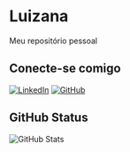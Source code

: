 # Luizana
Meu repositório pessoal

 
## Conecte-se comigo
[![LinkedIn](https://img.shields.io/badge/LinkedIn-0077B5?style=for-the-badge&logo=linkedin&logoColor=white)](https://www.linkedin.com/in/luizana-guandalim-39770133/)    [![GitHub](https://img.shields.io/badge/GitHub-100000?style=for-the-badge&logo=github&logoColor=white)](https://github.com/Guandalim)




## GitHub Status

![GitHub Stats](https://github-readme-stats.vercel.app/api?username=Guandalim&theme=transparent&bg_color=000&border_color=30A3DC&show_icons=true&icon_color=30A3DC&title_color=E94D5F&text_color=FFF)




